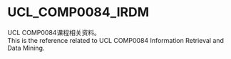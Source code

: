 # UCL_COMP0084_IRDM
UCL COMP0084课程相关资料。\
This is the reference related to UCL COMP0084 Information Retrieval and Data Mining.
